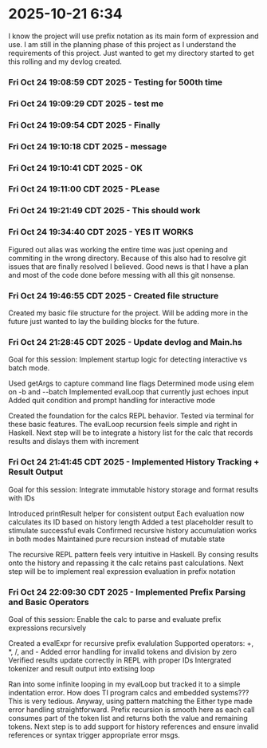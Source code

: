 # 2025-10-21 6:34

I know the project will use prefix notation as its main form of expression and use. I am still in the planning phase of this project as I understand the requirements of this project. Just wanted to get my directory started to get this rolling and my devlog created.

 ### Fri Oct 24 19:08:59 CDT 2025 - Testing for 500th time
 ### Fri Oct 24 19:09:29 CDT 2025 - test me
 ### Fri Oct 24 19:09:54 CDT 2025 - Finally
 ### Fri Oct 24 19:10:18 CDT 2025 - message
 ### Fri Oct 24 19:10:41 CDT 2025 - OK
 ### Fri Oct 24 19:11:00 CDT 2025 - PLease
 ### Fri Oct 24 19:21:49 CDT 2025 - This should work
 ### Fri Oct 24 19:34:40 CDT 2025 - YES IT WORKS
 Figured out alias was working the entire time was just opening and commiting in the wrong directory. Because of this also had to resolve git issues that are finally resolved I believed. Good news is that I have a plan and most of the code done before messing with all this git nonsense.

 ### Fri Oct 24 19:46:55 CDT 2025 - Created file structure
 Created my basic file structure for the project. Will be adding more in the future just wanted to lay the building blocks for the future.


 ### Fri Oct 24 21:28:45 CDT 2025 - Update devlog and Main.hs
 Goal for this session: Implement startup logic for detecting interactive vs batch mode.

 Used getArgs to capture command line flags 
 Determined mode using elem on -b and --batch
 Implemented evalLoop that currently just echoes input
 Added quit condition and prompt handling for interactive mode

 Created the foundation for the calcs REPL behavior. Tested via terminal for these basic features. The evalLoop recursion feels simple and right in Haskell. Next step will be to integrate a history list for the calc that records results and dislays them with increment

 ### Fri Oct 24 21:41:45 CDT 2025 - Implemented History Tracking + Result Output
 Goal for this session: Integrate immutable history storage and format results with IDs

 Introduced printResult helper for consistent output
 Each evaluation now calculates its ID based on history length
 Added a test placeholder result to stimulate successful evals
 Confirmed recursive history accumulation works in both modes
 Maintained pure recursion instead of mutable state

 The recursive REPL pattern feels very intuitive in Haskell. By consing results onto the history and repassing it the calc retains past calculations. Next step will be to implement real expression evaluation in prefix notation

 ### Fri Oct 24 22:09:30 CDT 2025 - Implemented Prefix Parsing and Basic Operators
 Goal of this session: Enable the calc to parse and evaluate prefix expressions recursively

 Created a evalExpr for recursive prefix evalulation
 Supported operators: +, *, /, and -
 Added error handling for invalid tokens and division by zero
 Verified results update correctly in REPL with proper IDs
 Intergrated tokenizer and result output into extising loop

 Ran into some infinite looping in my evalLoop but tracked it to a simple indentation error. How does TI program calcs and embedded systems??? This is very tedious. Anyway, using pattern matching the Either type made error handling straightforward. Prefix recursion is smooth here as each call consumes part of the token list and returns both the value and remaining tokens. Next step is to add support for history references and ensure invalid references or syntax trigger appropriate error msgs.

 